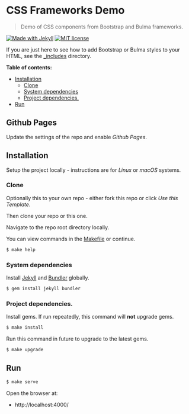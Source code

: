 # CSS Frameworks Demo
> Demo of CSS components from Bootstrap and Bulma frameworks.

[![Made with Jekyll](https://img.shields.io/badge/Made%20with-Jekyll-blue.svg)](https://jekyllrb.com)
[![MIT license](https://img.shields.io/badge/License-MIT-blue.svg)](https://github.com/MichaelCurrin/css-frameworks-demo/blob/master/LICENSE)

If you are just here to see how to add Bootstrap or Bulma styles to your HTML, see the [_includes](/_includes/) directory.

**Table of contents:**

- [Installation](#installation)
    - [Clone](#clone)
    - [System dependencies](#system-dependencies)
    - [Project dependencies.](#project-dependencies)
- [Run](#run)

## Github Pages

Update the settings of the repo and enable _Github Pages_.

## Installation

Setup the project locally - instructions are for _Linux_ or _macOS_ systems.

### Clone

Optionally this to your own repo - either fork this repo or click _Use this Template_.

Then clone your repo or this one.

Navigate to the repo root directory locally.

You can view commands in the [Makefile](/Makefile) or continue.

```bash
$ make help
```

### System dependencies

Install [Jekyll](https://jekyllrb.com/) and [Bundler](https://bundler.io/) globally.

```bash
$ gem install jekyll bundler
```

### Project dependencies.

Install gems. If run repeatedly, this command will **not** upgrade gems.

```bash
$ make install
```

Run this command in future to upgrade to the latest gems.

```bash
$ make upgrade
```

## Run

```bash
$ make serve
```

Open the browser at:

- http://localhost:4000/
